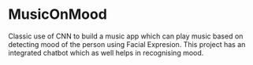 # MusicOnMood
Classic use of CNN to build a music app which can play music based on detecting mood of the person using Facial Expresion.
This project has an integrated chatbot which as well helps in recognising mood.
